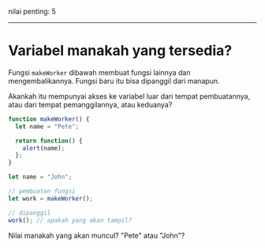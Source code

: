 nilai penting: 5

---

# Variabel manakah yang tersedia?

Fungsi `makeWorker` dibawah membuat fungsi lainnya dan mengembalikannya. Fungsi baru itu bisa dipanggil dari manapun.

Akankah itu mempunyai akses ke variabel luar dari tempat pembuatannya, atau dari tempat pemanggilannya, atau keduanya?

```js
function makeWorker() {
  let name = "Pete";

  return function() {
    alert(name);
  };
}

let name = "John";

// pembuatan fungsi
let work = makeWorker();

// dipanggil
work(); // apakah yang akan tampil?
```

Nilai manakah yang akan muncul? "Pete" atau "John"?
